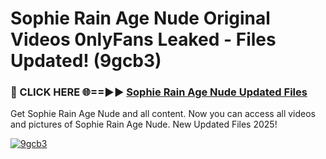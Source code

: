 # Sophie Rain Age Nude Original Videos 0nlyFans Leaked - Files Updated! (9gcb3)

<h3>🔴 CLICK HERE 🌐==►► <a href="https://tinyurl.com/4mcuefdz" rel="nofollow">Sophie Rain Age Nude Updated Files</a></h3>

Get Sophie Rain Age Nude and all content. Now you can access all videos and pictures of Sophie Rain Age Nude. New Updated Files 2025!

[![9gcb3](https://i.imgur.com/StAQSOY.gif)](https://tinyurl.com/4mcuefdz)
